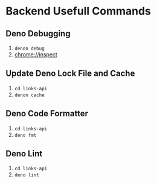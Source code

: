 # Backend Usefull Commands

## Deno Debugging
1. `denon debug`
2. [chrome://inspect](chrome://inspect)

## Update Deno Lock File and Cache
1. `cd links-api`
2. `denon cache`

## Deno Code Formatter
1. `cd links-api`
2. `deno fmt`

## Deno Lint
1. `cd links-api`
2. `deno lint`